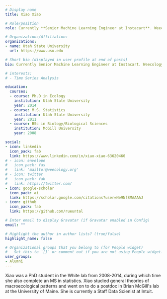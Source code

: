 ```yaml
---
# Display name
title: Xiao Xiao

# Role/position
role: Currently **Senior Machine Learning Engineer at Instacart**. Weecology PhD

# Organizations/Affiliations
organizations:
- name: Utah State University
  url: https://www.usu.edu

# Short bio (displayed in user profile at end of posts)
bio: Currently Senior Machine Learning Engineer at Instacart. Weecology PhD

# interests:
# - Time Series Analysis

education:
  courses:
  - course: Ph.D in Ecology
    institution: Utah State University
    year: 2014
  - course: M.S. Statistics
    institution: Utah State University
    year: 2011
  - course: BSc in Biology/Biological Sciences
    institution: McGill University
    year: 2008

social:
- icon: linkedin
  icon_pack: fab
  link: https://www.linkedin.com/in/xiao-xiao-63620460
# - icon: envelope
#   icon_pack: fas
#   link: 'mailto:@weecology.org'
# - icon: twitter
#   icon_pack: fab
#   link: https://twitter.com/
- icon: google-scholar
  icon_pack: ai
  link: https://scholar.google.com/citations?user=Ne9Nf8MAAAAJ
- icon: github
  icon_pack: fab
  link: https://github.com/rueuntal

# Enter email to display Gravatar (if Gravatar enabled in Config)
email: ""

# Highlight the author in author lists? (true/false)
highlight_name: false

# Organizational groups that you belong to (for People widget)
#   Set this to `[]` or comment out if you are not using People widget.
user_groups:
- Alumni
---
```


Xiao was a PhD student in the White lab from 2008-2014, during which time she also complete an MS in statistics. Xiao studied general theories of macroecological patterns and went on to do a postdoc in Brian McGill's lab at the University of Maine. She is currently a Staff Data Scienist at Intuit.
